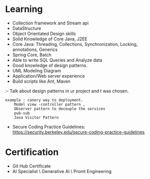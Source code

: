 # Learning

-  Collection framework and Stream api
-  DataStructure
-  Object Orientated Design skills
-  Solid Knowledge of Core Java, J2EE
-  Core Java: Threading, Collections, Synchronization, Locking, annotations, Generics
-  Spring Core, Batch
-  Able to write SQL Queries and Analyze data
-  Good knowledge of design patterns.
-  UML Modeling Diagram
-  Application/Web server experience
-  Build scripts like Ant, Maven




:- Talk about design patterns in ur project and t was chosen.

	example : canery way to deployment. 
		Model view -controller pattern ,
		Observer pattern to decouple the services 
		pub-sub
		Java Visitor Pattern


-  Secure Coding Practice Guidelines:
https://security.berkeley.edu/secure-coding-practice-guidelines
	

# Certification
- Git Hub Certificate
- AI Specialist \ Generative AI \ Promt Engineering  
